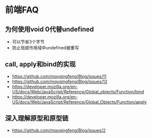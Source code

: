# 前端FAQ

## 为何使用void 0代替undefined

- 可以节省3个字节
- 防止局部作用域中undefined被重写

## call, apply和bind的实现

- <https://github.com/mqyqingfeng/Blog/issues/11>
- <https://github.com/mqyqingfeng/Blog/issues/12>
- <https://developer.mozilla.org/en-US/docs/Web/JavaScript/Reference/Global_objects/Function/bind>
- <https://developer.mozilla.org/en-US/docs/Web/JavaScript/Reference/Global_Objects/Function/apply>

## 深入理解原型和原型链

- <https://github.com/mqyqingfeng/Blog/issues/2>
